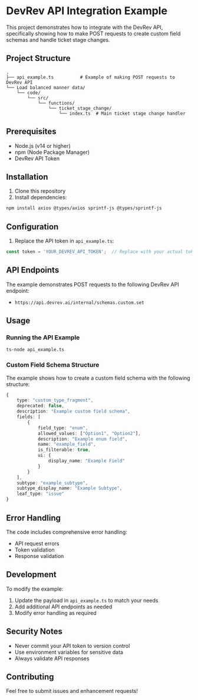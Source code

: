 # DevRev API Integration Example

This project demonstrates how to integrate with the DevRev API, specifically showing how to make POST requests to create custom field schemas and handle ticket stage changes.

## Project Structure

```
.
├── api_example.ts          # Example of making POST requests to DevRev API
└── Load balanced manner data/
    └── code/
        └── src/
            └── functions/
                └── ticket_stage_change/
                    └── index.ts  # Main ticket stage change handler
```

## Prerequisites

- Node.js (v14 or higher)
- npm (Node Package Manager)
- DevRev API Token

## Installation

1. Clone this repository
2. Install dependencies:
```bash
npm install axios @types/axios sprintf-js @types/sprintf-js
```

## Configuration

1. Replace the API token in `api_example.ts`:
```typescript
const token = 'YOUR_DEVREV_API_TOKEN';  // Replace with your actual token
```

## API Endpoints

The example demonstrates POST requests to the following DevRev API endpoint:
- `https://api.devrev.ai/internal/schemas.custom.set`

## Usage

### Running the API Example

```bash
ts-node api_example.ts
```

### Custom Field Schema Structure

The example shows how to create a custom field schema with the following structure:
```typescript
{
    type: "custom_type_fragment",
    deprecated: false,
    description: "Example custom field schema",
    fields: [
        {
            field_type: "enum",
            allowed_values: ["Option1", "Option2"],
            description: "Example enum field",
            name: "example_field",
            is_filterable: true,
            ui: {
                display_name: "Example Field"
            }
        }
    ],
    subtype: "example_subtype",
    subtype_display_name: "Example Subtype",
    leaf_type: "issue"
}
```

## Error Handling

The code includes comprehensive error handling:
- API request errors
- Token validation
- Response validation

## Development

To modify the example:
1. Update the payload in `api_example.ts` to match your needs
2. Add additional API endpoints as needed
3. Modify error handling as required

## Security Notes

- Never commit your API token to version control
- Use environment variables for sensitive data
- Always validate API responses

## Contributing

Feel free to submit issues and enhancement requests! 